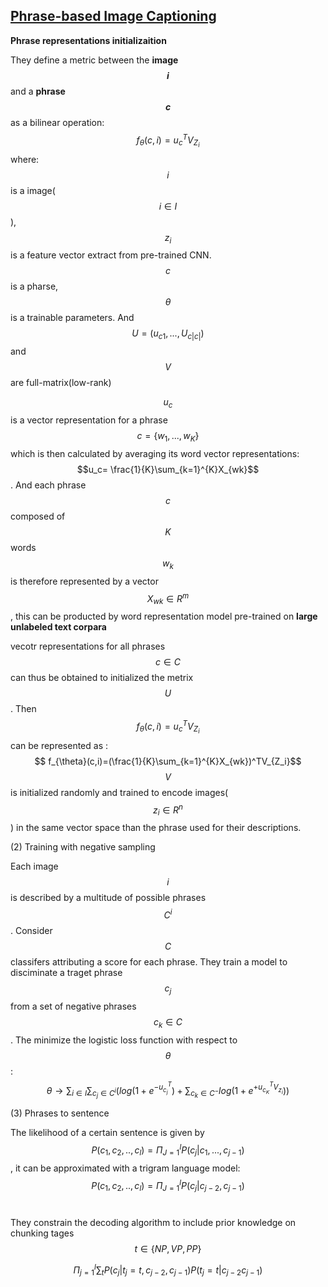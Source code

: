 
##  [Phrase-based Image Captioning]()<br/>



**Phrase representations initializaition**

They define a metric between the **image $$i$$** and a **phrase $$c$$** as a bilinear operation:
$$
f_{\theta}(c,i)=u_c^TV_{Z_i}$$
where: $$i$$ is a image($$i \in I $$), $$z_i$$ is a feature vector extract from pre-trained CNN. $$c$$ is a pharse, $$\theta$$ is a trainable parameters. And $$U=(u_{c1}, ..., U_{c|c|})$$ and $$V$$ are full-matrix(low-rank)

$$u_c$$ is a vector representation for a phrase $$c=\{w_1,...,w_K\}$$ which is then calculated by averaging its word vector representations: $$u_c= \frac{1}{K}\sum_{k=1}^{K}X_{wk}$$. And each phrase $$c$$ composed of $$K$$ words $$w_k$$ is therefore represented by a vector $$X_{wk}\in R^m$$, this can be producted by word representation model pre-trained on **large unlabeled text corpara**

vecotr representations for all phrases $$c\in C$$ can thus be obtained to initialized the metrix $$U$$. Then $$f_{\theta}(c,i)=u_c^TV_{Z_i}$$ can be represented as : 
$$
f_{\theta}(c,i)=(\frac{1}{K}\sum_{k=1}^{K}X_{wk})^TV_{Z_i}$$
$$V$$ is initialized randomly and trained to encode images($$z_i\in R^n$$) in the same vector space than the phrase used for their descriptions.

(2) Training with negative sampling

Each image $$i$$ is described by a multitude of possible phrases $$C^i$$. Consider $$C$$ classifers attributing a score for each phrase. They train a model to disciminate a traget phrase $$c_j$$ from a set of negative phrases $$c_k\in C$$. The minimize the logistic loss function with respect to $$\theta$$: 
$$
\theta \rightarrow \sum_{i\in I}\sum_{c_j \in C^i}(log(1+e^{-u_{c_j}^T})+\sum_{c_k \in C^{-}}log(1+e^{+u_{c_K}^T V_{z_i}}))$$

(3) Phrases to sentence

The likelihood of a certain sentence is given by $$P(c_1,c_2,..,c_l)=\Pi_{J=1}^l P(c_j|c_1,...,c_{j-1})$$, it can be approximated with a trigram language model: $$P(c_1,c_2,..,c_l)=\Pi_{J=1}^l P(c_j|c_{j-2},c_{j-1})$$<br/>

They constrain the decoding algorithm to include prior knowledge on chunking tages$$t \in \{NP,VP,PP\}$$

$$
\Pi_{j=1}^l \sum_{t}P(c_j|t_j=t,c_{j-2},c_{j-1})P(t_j=t|c_{j-2}c_{j-1})$$
